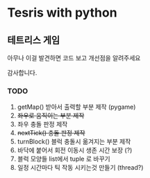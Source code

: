 # Tesris with python

## 테트리스 게임

아무나 이걸 발견하면
코드 보고 개선점을 알려주세요

감사합니다.

### TODO

1. getMap() 받아서 출력할 부분 제작 (pygame)
2. <del>좌우로 움직이는 부분 제작<del/>
3. 좌우 충돌 판정 제작
4. <del>nextTick() 충돌 판정 제작<del>
5. turnBlock() 블럭 충돌시 옮겨지는 부분 제작
6. 바닥에 붙어서 회전 이동시 생존 시간 보장 (?)
7. 블럭 모양들 list에서 tuple 로 바꾸기
8. 일정 시간마다 틱 작동 시키는것 만들기 (thread?)
